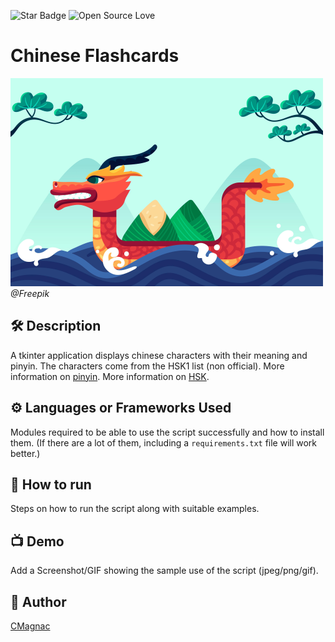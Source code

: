 <!--Please do not remove this part-->
![Star Badge](https://img.shields.io/static/v1?label=%F0%9F%8C%9F&message=If%20Useful&style=style=flat&color=BC4E99)
![Open Source Love](https://badges.frapsoft.com/os/v1/open-source.svg?v=103)

# Chinese Flashcards

![Dragon](dragon.png)
*@Freepik*

<!--An image is an illustration for your project, the tip here is using your sense of humour as much as you can :D 

You can copy paste my markdown photo insert as following:
<p align="center">
<img src="your-source-is-here" width=40% height=40%>
-->

## 🛠️ Description
<!--Remove the below lines and add yours -->
A tkinter application displays chinese characters with their meaning and pinyin.
The characters come from the HSK1 list (non official).
More information on [pinyin](https://en.wikipedia.org/wiki/Pinyin).
More information on [HSK](https://en.wikipedia.org/wiki/Hanyu_Shuiping_Kaoshi).

## ⚙️ Languages or Frameworks Used
<!--Remove the below lines and add yours -->
Modules required to be able to use the script successfully
and how to install them.
(If there are a lot of them, including a `requirements.txt` file will work better.)

## 🌟 How to run
<!--Remove the below lines and add yours -->
Steps on how to run the script along with suitable examples.

## 📺 Demo
Add a Screenshot/GIF showing the sample use of the script (jpeg/png/gif).

## 🤖 Author
<!--Remove the below lines and add yours -->
[CMagnac](https://github.com/CMagnac)